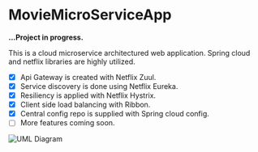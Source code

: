 # MovieMicroServiceApp

**...Project in progress.**

This is a cloud microservice architectured web application. Spring cloud and netflix libraries are highly utilized.

- [x] Api Gateway is created with Netflix Zuul.
- [x] Service discovery is done using Netflix Eureka.
- [x] Resiliency is applied with Netflix Hystrix.
- [x] Client side load balancing with Ribbon.
- [x] Central config repo is supplied with Spring cloud config.
- [ ] More features coming soon.

![UML Diagram](http://yuml.me/2ce16443.png)


